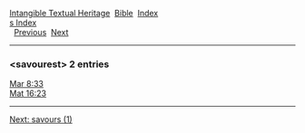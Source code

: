 [Intangible Textual Heritage](../../index)  [Bible](../index) 
[Index](index)   
[s Index](_s_)  
  [Previous](c09822)  [Next](c09824) 

------------------------------------------------------------------------

### &lt;savourest&gt; 2 entries

[Mar 8:33](../kjv/mar008.htm#033)  
[Mat 16:23](../kjv/mat016.htm#023)  

------------------------------------------------------------------------

[Next: savours (1)](c09824)
